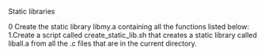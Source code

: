 
Static libraries 

0 Create the static library libmy.a containing all the functions listed below:
1.Create a script called create_static_lib.sh that creates a static library called liball.a from all the .c files that are in the current directory.